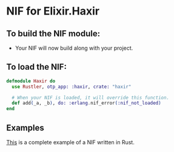 # NIF for Elixir.Haxir

## To build the NIF module:

- Your NIF will now build along with your project.

## To load the NIF:

```elixir
defmodule Haxir do
  use Rustler, otp_app: :haxir, crate: "haxir"

  # When your NIF is loaded, it will override this function.
  def add(_a, _b), do: :erlang.nif_error(:nif_not_loaded)
end
```

## Examples

[This](https://github.com/rusterlium/NifIo) is a complete example of a NIF written in Rust.
